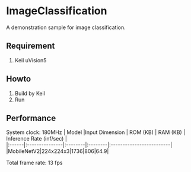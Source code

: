 # ImageClassification
A demonstration sample for image classification. 
## Requirement
1. Keil uVision5
## Howto
1. Build by Keil
2. Run
## Performance
System clock: 180MHz
| Model |Input Dimension | ROM (KB) | RAM (KB) | Inference Rate (inf/sec) |  
|:------|:---------------|:--------|:--------|:-------------------------|
|MobileNetV2|224x224x3|1736|806|64.9|

Total frame rate: 13 fps


